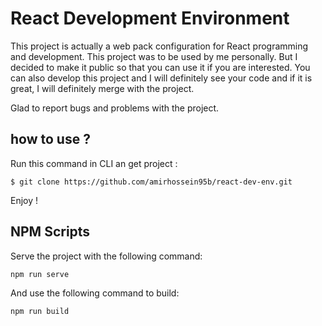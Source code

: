 # React Development Environment
This project is actually a web pack configuration for React programming and development. This project was to be used by me personally. But I decided to make it public so that you can use it if you are interested. You can also develop this project and I will definitely see your code and if it is great, I will definitely merge with the project.

Glad to report bugs and problems with the project.

## how to use ?
Run this command in CLI an get project :

    $ git clone https://github.com/amirhossein95b/react-dev-env.git

Enjoy !
## NPM Scripts
Serve the project with the following command:

    npm run serve

And use the following command to build:

    npm run build
